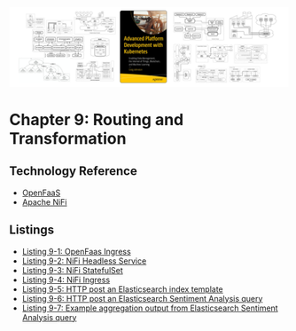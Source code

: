 [![Book Cover - Advanced Platform Development with Kubernetes: Enabling Data Management, the Internet of Things, Blockchain, and Machine Learning](../img/apk8s-banner-w.jpg)](https://imti.co/kubernetes-platform-book/)

# Chapter 9: Routing and Transformation

## Technology Reference
- [OpenFaaS]
- [Apache NiFi]

## Listings

- [Listing 9-1: OpenFaas Ingress](/chapter-09/cluster-apk8s-dev5/003-data/120-openfaas/50-ingress.yml)
- [Listing 9-2: NiFi Headless Service](/chapter-09/cluster-apk8s-dev5/003-data/120-openfaas/50-ingress.yml)
- [Listing 9-3: NiFi StatefulSet](/chapter-09/cluster-apk8s-dev5/003-data/060-nifi/40-statefulset.yml)
- [Listing 9-4: NiFi Ingress](/chapter-09/cluster-apk8s-dev5/003-data/060-nifi/60-ingress.yml)
- [Listing 9-5: HTTP post an Elasticsearch index template](/chapter-09/elasticsearch/PostSentimentTemplate.sh)
- [Listing 9-6: HTTP post an Elasticsearch Sentiment Analysis query](/chapter-09/elasticsearch/PostSentimentAnalysisQuery.sh)
- [Listing 9-7: Example aggregation output from Elasticsearch Sentiment Analysis query](/chapter-09/elasticsearch/ElasticsearchSentimentAnalysisResult.json)

[OpenFaaS]: https://www.openfaas.com/
[Apache NiFi]: https://nifi.apache.org/
